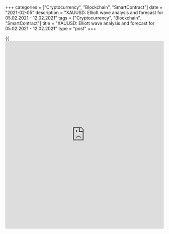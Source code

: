 +++
categories = ["Cryptocurrency", "Blockchain", "SmartContract"]
date = "2021-02-05"
description = "XAUUSD: Elliott wave analysis and forecast for 05.02.2021 - 12.02.2021"
tags = ["Cryptocurrency", "Blockchain", "SmartContract"]
title = "XAUUSD: Elliott wave analysis and forecast for 05.02.2021 - 12.02.2021"
type = "post"
+++

{{<iframe id="large-banner" src="https://www.bounty.group/#slide=15.0" width="100%" height="600" scrolling="no" style="border: 0px solid rgb(216, 221, 230); border-radius: 3px;">}}

2021-02-05

2021-02-05

XAUUSD: Elliott wave analysis and forecast for 05.02.2021 –
12.02.2021Alex Geuta

 **Main scenario:** consider long positions from corrections above the
level of 1764.71 with a target of 1960.41 – 2073.73.

 **Alternative scenario:** Breakout and consolidation below the level of
1764.71 will allow the pair to continue declining to the levels of
1718.57 – 1668.45.

 **Analysis:** Daily time frame: presumably, the ascending third wave of
larger degree (3) formed, and a descending correction developed as wave
(4). The fifth wave (5) appears to be developing on the H4 time frame,
with wave 1 of (5) formed and a local correction nearing completion as
wave 2 of (5) inside. Apparently, wave c of 2 is nearing completion on
the H1 time frame. If the presumption is correct, the pair may be
expected to rise to the levels of 1960.41 – 2073.73. The level of
1764.71 is critical in this scenario, as the breakout will enable the
pair to continue declining to the levels of 1718.57 – 1668.45.

* * *

* * *

## Price chart of XAUUSD in real time mode

The content of this article reflects the author’s opinion and does not
necessarily reflect the official position of LiteForex. The material
published on this page is provided for informational purposes only and
should not be considered as the provision of investment advice for the
purposes of Directive 2004/39/EC.

Rate this article:

{{value}}

( {{count}} {{title}} )